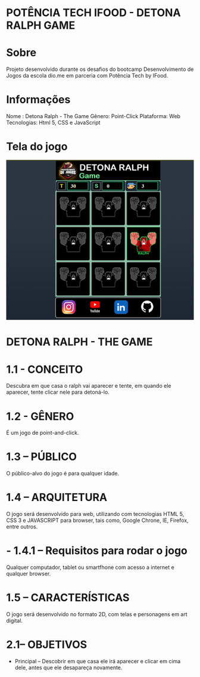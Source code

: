 # POTÊNCIA TECH IFOOD - DETONA RALPH GAME

# Sobre
Projeto desenvolvido durante os desafios do bootcamp Desenvolvimento de Jogos da escola dio.me em parceria com Potência Tech by IFood.

# Informações
Nome : Detona Ralph - The Game
Gênero: Point-Click
Plataforma: Web
Tecnologias: Html 5, CSS e JavaScript

# Tela do jogo

<div>
<img src="assets/img/detonaralphscreen.png" alt="">
</div>

# DETONA RALPH - THE GAME

# 1.1 - CONCEITO
Descubra em que casa o ralph vai aparecer e tente, em quando ele aparecer, tente clicar nele para detoná-lo.

# 1.2 - GÊNERO
É um jogo de point-and-click.

# 1.3 – PÚBLICO
O público-alvo do jogo é para qualquer idade. 

# 1.4 – ARQUITETURA
O jogo será desenvolvido para web, utilizando com tecnologias HTML 5, CSS 3 e JAVASCRIPT para browser, tais como, Google Chrone, IE, Firefox, entre outros.

# - 1.4.1 – Requisitos para rodar o jogo
Qualquer computador, tablet ou smartfhone com acesso a internet e qualquer browser.

# 1.5 – CARACTERÍSTICAS
O jogo será desenvolvido no formato 2D, com telas e personagens em art digital.

# 2.1– OBJETIVOS
 - Principal – Descobrir em que casa ele irá aparecer e clicar em cima dele, antes que ele desapareça novamente.


